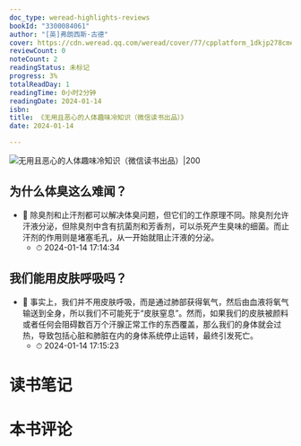 ```yaml
---
doc_type: weread-highlights-reviews
bookId: "3300084061"
author: "[英]弗朗西斯·古德"
cover: https://cdn.weread.qq.com/weread/cover/77/cpplatform_1dkjp278cmea3argmuevud/t7_cpplatform_1dkjp278cmea3argmuevud1704965146.jpg
reviewCount: 0
noteCount: 2
readingStatus: 未标记
progress: 3%
totalReadDay: 1
readingTime: 0小时2分钟
readingDate: 2024-01-14
isbn: 
title: 《无用且恶心的人体趣味冷知识（微信读书出品）》
date: 2024-01-14

---
```


![ 无用且恶心的人体趣味冷知识（微信读书出品）|200](https://cdn.weread.qq.com/weread/cover/77/cpplatform_1dkjp278cmea3argmuevud/t7_cpplatform_1dkjp278cmea3argmuevud1704965146.jpg)


## 为什么体臭这么难闻？


- 📌 除臭剂和止汗剂都可以解决体臭问题，但它们的工作原理不同。除臭剂允许汗液分泌，但除臭剂中含有抗菌剂和芳香剂，可以杀死产生臭味的细菌。而止汗剂的作用则是堵塞毛孔，从一开始就阻止汗液的分泌。 
    - ⏱ 2024-01-14 17:14:34 
## 我们能用皮肤呼吸吗？


- 📌 事实上，我们并不用皮肤呼吸，而是通过肺部获得氧气，然后由血液将氧气输送到全身，所以我们不可能死于“皮肤窒息”。然而，如果我们的皮肤被颜料或者任何会阻碍数百万个汗腺正常工作的东西覆盖，那么我们的身体就会过热，导致包括心脏和肺脏在内的身体系统停止运转，最终引发死亡。 
    - ⏱ 2024-01-14 17:15:23 

# 读书笔记


# 本书评论

